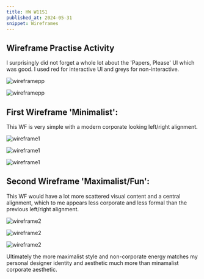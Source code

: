 ```yaml
---
title: HW W11S1
published_at: 2024-05-31
snippet: Wireframes
---
```

## Wireframe Practise Activity

I surprisingly did not forget a whole lot about the 'Papers, Please' UI which was good. I used red for interactive UI and greys for non-interactive.

![wireframepp](/w11/wf.png)

![wireframepp](/w11/wfref.png)


## First Wireframe 'Minimalist': 

This WF is very simple with a modern corporate looking left/right alignment.

![wireframe1](/w11/wire1.png)

![wireframe1](/w11/wire2.png)

![wireframe1](/w11/wire3.png)

## Second Wireframe 'Maximalist/Fun': 

This WF would have a lot more scattered visual content and a central alignment, which to me appears less corporate and less formal than the previous left/right alignment.

![wireframe2](/w11/wire21.png)

![wireframe2](/w11/wire22.png)

![wireframe2](/w11/wire23.png)

Ultimately the more maximalist style and non-corporate energy matches my personal designer identity and aesthetic much more than minamalist corporate aesthetic.